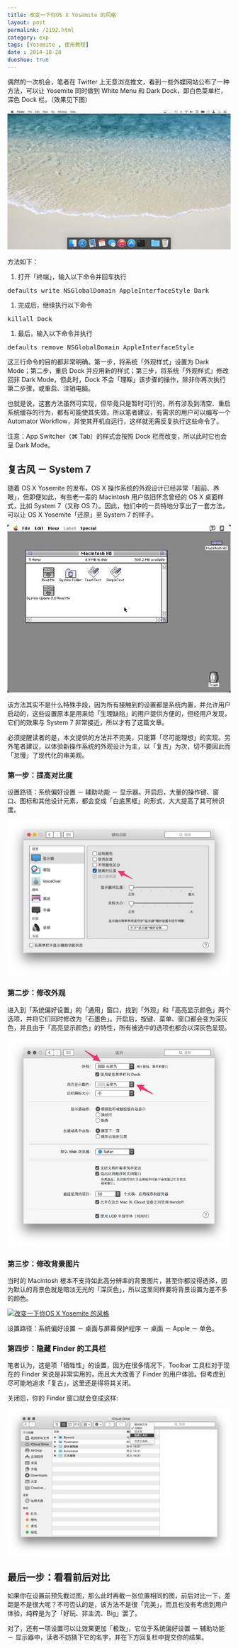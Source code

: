```yaml
---
title: 改变一下你OS X Yosemite 的风格
layout: post
permalink: /2192.html
category: exp
tags: [Yosemite , 使用教程]
date : 2014-18-28
duoshuo: true
---
```

偶然的一次机会，笔者在 Twitter 上无意浏览推文，看到一些外媒网站公布了一种方法，可以让 Yosemite 同时做到 White Menu 和 Dark Dock，即白色菜单栏，深色 Dock 栏。（效果见下图）

<a href="/wp-content/uploads/sinapicv2-backup/2192-ww4-bmiddle-005V4vEUjw1enug740ctbj30zk0m8n8a.jpg" target="_blank"><img src="/wp-content/uploads/sinapicv2-backup/2192-ww4-large-005V4vEUjw1enug740ctbj30zk0m8n8a.jpg" alt="改变一下你OS X Yosemite 的风格" /></a>

<div class="insert-post-ads">
</div>

方法如下：

  1. 打开「终端」，输入以下命令并回车执行

<pre>defaults write NSGlobalDomain AppleInterfaceStyle Dark</pre>

  1. 完成后，继续执行以下命令

<pre>killall Dock</pre>

  1. 最后，输入以下命令并执行

<pre>defaults remove NSGlobalDomain AppleInterfaceStyle</pre>

这三行命令的目的都非常明确。第一步，将系统「外观样式」设置为 Dark Mode；第二步，重启 Dock 并应用新的样式；第三步，将系统「外观样式」修改回非 Dark Mode，但此时，Dock 不会「理睬」该步骤的操作，除非你再次执行第二步骤，或重启、注销电脑。

也就是说，这套方法虽然可实现，但毕竟只是暂时可行的，所有涉及到清空、重启系统缓存的行为，都有可能使其失效。所以笔者建议，有需求的用户可以编写一个 Automator Workflow，并使其开机自运行，这样就无需反复执行这些命令了。

注意：App Switcher（⌘ Tab）的样式会按照 Dock 栏而改变，所以此时它也会呈 Dark Mode。

## 复古风 － System 7

随着 OS X Yosemite 的发布，OS X 操作系统的外观设计已经非常「超前、养眼」，但即便如此，有些老一辈的 Macintosh 用户依旧怀念曾经的 OS X 桌面样式，比如 System 7（又称 OS 7）。因此，他们中的一员特地分享出了一套方法，可以让 OS X Yosemite「还原」至 System 7 的样子。

<a href="/wp-content/uploads/sinapicv2-backup/2192-ww1-bmiddle-005V4vEUjw1enug7g4gktj30hs0dcq6a.jpg" target="_blank"><img src="/wp-content/uploads/sinapicv2-backup/2192-ww1-large-005V4vEUjw1enug7g4gktj30hs0dcq6a.jpg" alt="改变一下你OS X Yosemite 的风格" /></a>

该方法其实不是什么特殊手段，因为所有接触到的设置都是系统内置，并允许用户启动的，这些设置原本是用来给「生理缺陷」的用户提供方便的，但经用户发现，它们的效果与 System 7 非常接近，所以才有了这篇文章。

必须提醒读者的是，本文提供的方法并不完美，只能算「尽可能理想」的实现。另外笔者建议，以体验新操作系统的外观设计为主，以「复古」为次，切不要因此而「怠慢」了现代化的审美观。

### 第一步：提高对比度

设置路径：系统偏好设置 － 辅助功能 － 显示器。开启后，大量的操作键、窗口、图标和其他设计元素，都会变成「白底黑框」的形式，大大提高了其可辨识度。

<a href="/wp-content/uploads/sinapicv2-backup/2192-ww3-bmiddle-005V4vEUjw1enug7ufsb0j30zu0p0gpv.jpg" target="_blank"><img src="/wp-content/uploads/sinapicv2-backup/2192-ww3-large-005V4vEUjw1enug7ufsb0j30zu0p0gpv.jpg" alt="改变一下你OS X Yosemite 的风格" /></a>

### 第二步：修改外观

进入到「系统偏好设置」的「通用」窗口，找到「外观」和「高亮显示颜色」两个选项，并将它们同时修改为「石墨色」。开启后，按键、菜单、窗口都会变为深灰色，并且由于「高亮显示颜色」的特性，所有被选中的选项也都会以深灰色呈现。

<a href="/wp-content/uploads/sinapicv2-backup/2192-ww1-bmiddle-005V4vEUjw1enug813erij30qr0p0wie.jpg" target="_blank"><img src="/wp-content/uploads/sinapicv2-backup/2192-ww1-large-005V4vEUjw1enug813erij30qr0p0wie.jpg" alt="改变一下你OS X Yosemite 的风格" /></a>

### 第三步：修改背景图片

当时的 Macintosh 根本不支持如此高分辨率的背景图片，甚至你都没得选择，因为默认的背景色就是暗淡无光的「深灰色」，所以这里同样要将背景设置为差不多的颜色。

<a href="/wp-content/uploads/sinapicv2-backup/2192-ww3-bmiddle-005V4vEUjw1enug8g3nixj30sy0p0wh2.jpg" target="_blank"><img src="/wp-content/uploads/sinapicv2-backup/2192-ww3-large-005V4vEUjw1enug8g3nixj30sy0p0wh2.jpg" alt="改变一下你OS X Yosemite 的风格" /></a>

设置路径：系统偏好设置 － 桌面与屏幕保护程序 － 桌面 － Apple － 单色。

### 第四步：隐藏 Finder 的工具栏

笔者认为，这是项「牺牲性」的设置，因为在很多情况下，Toolbar 工具栏对于现在的 Finder 来说是非常实用的，而且大大改善了 Finder 的用户体验。但考虑到尽可能地追求「复古」，这里还是得将其关闭。

关闭后，你的 Finder 窗口就会变成这样:

<a href="/wp-content/uploads/sinapicv2-backup/2192-ww4-bmiddle-005V4vEUjw1enug8xa228j311w0p0dk0.jpg" target="_blank"><img src="/wp-content/uploads/sinapicv2-backup/2192-ww4-large-005V4vEUjw1enug8xa228j311w0p0dk0.jpg" alt="改变一下你OS X Yosemite 的风格" /></a>

## 最后一步：看看前后对比

如果你在设置前预先截过图，那么此时再截一张位置相同的图，前后对比一下，差距是不是很大呢？不可否认的是，该方法不是很「完美」，而且也没有考虑到用户体验，纯粹是为了「好玩、非主流、Big」罢了。

对了，还有一项设置可以让效果更加「极致」，它位于系统偏好设置 － 辅助功能 － 显示器中，读者不妨猜下它的名字，并在下方回复栏中提交你的结果。

